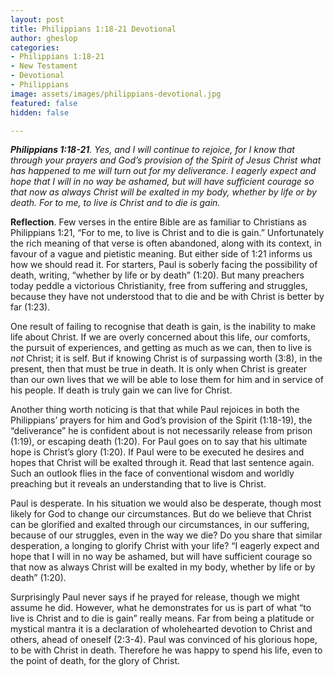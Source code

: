 ```yaml
---
layout: post
title: Philippians 1:18-21 Devotional
author: gheslop
categories:
- Philippians 1:18-21
- New Testament
- Devotional
- Philippians
image: assets/images/philippians-devotional.jpg
featured: false
hidden: false

---
```

**_Philippians 1:18-21_**_. Yes, and I will continue to rejoice, for I know that through your prayers and God’s provision of the Spirit of Jesus Christ what has happened to me will turn out for my deliverance. I eagerly expect and hope that I will in no way be ashamed, but will have sufficient courage so that now as always Christ will be exalted in my body, whether by life or by death. For to me, to live is Christ and to die is gain._

**Reflection**. Few verses in the entire Bible are as familiar to Christians as Philippians 1:21, “For to me, to live is Christ and to die is gain.” Unfortunately the rich meaning of that verse is often abandoned, along with its context, in favour of a vague and pietistic meaning. But either side of 1:21 informs us how we should read it. For starters, Paul is soberly facing the possibility of death, writing, “whether by life or by death” (1:20). But many preachers today peddle a victorious Christianity, free from suffering and struggles, because they have not understood that to die and be with Christ is better by far (1:23).

One result of failing to recognise that death is gain, is the inability to make life about Christ. If we are overly concerned about this life, our comforts, the pursuit of experiences, and getting as much as we can, then to live is _not_ Christ; it is self. But if knowing Christ is of surpassing worth (3:8), in the present, then that must be true in death. It is only when Christ is greater than our own lives that we will be able to lose them for him and in service of his people. If death is truly gain we can live for Christ.

Another thing worth noticing is that that while Paul rejoices in both the Philippians’ prayers for him and God’s provision of the Spirit (1:18-19), the “deliverance” he is confident about is not necessarily release from prison (1:19), or escaping death (1:20). For Paul goes on to say that his ultimate hope is Christ’s glory (1:20). If Paul were to be executed he desires and hopes that Christ will be exalted through it. Read that last sentence again. Such an outlook flies in the face of conventional wisdom and worldly preaching but it reveals an understanding that to live is Christ.

Paul is desperate. In his situation we would also be desperate, though most likely for God to change our circumstances. But do we believe that Christ can be glorified and exalted through our circumstances, in our suffering, because of our struggles, even in the way we die? Do you share that similar desperation, a longing to glorify Christ with your life? “I eagerly expect and hope that I will in no way be ashamed, but will have sufficient courage so that now as always Christ will be exalted in my body, whether by life or by death” (1:20).

Surprisingly Paul never says if he prayed for release, though we might assume he did. However, what he demonstrates for us is part of what “to live is Christ and to die is gain” really means. Far from being a platitude or mystical mantra it is a declaration of wholehearted devotion to Christ and others, ahead of oneself (2:3-4). Paul was convinced of his glorious hope, to be with Christ in death. Therefore he was happy to spend his life, even to the point of death, for the glory of Christ.